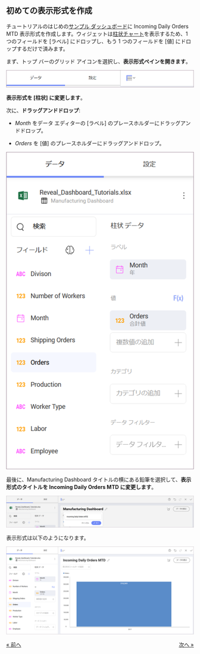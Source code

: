 ## 初めての表示形式を作成 

チュートリアルのはじめの[サンプル ダッシュボード](getting-started.html)に Incoming Daily Orders MTD 表示形式を作成します。ウィジェットは[柱状チャート](~/jp/data-visualizations/visualization-types/category-charts.md)を表示するため、1 つのフィールドを [ラベル] にドロップし、もう 1 つのフィールドを [値] にドロップするだけで済みます。

まず、トップ バーのグリッド アイコンを選択し、**表示形式ペインを開きます**。

<img src="images/VisualizationsMenu_All.png" alt="VisualizationsMenu\_All" class="responsive-img"/>

**表示形式を [柱状] に変更します**。

次に、**ドラッグアンドドロップ**:

  - *Month* をデータ エディターの [ラベル] のプレースホルダーにドラッグアンドドロップ。

  - *Orders* を [値] のプレースホルダーにドラッグアンドドロップ。

<img src="images/ManufacturingFirstDragDrop_All.png" alt="ManufacturingFirstDragDrop\_All" class="responsive-img"/>

最後に、Manufacturing Dashboard タイトルの横にある鉛筆を選択して、**表示形式のタイトルを Incoming Daily Orders MTD に変更します**。

<img src="images/ManufacturingDailyOrdersMTDTitle_All.png" alt="ManufacturingDailyOrdersMTDTitle\_All" class="responsive-img"/>

表示形式は以下のようになります。

<img src="images/ManufacturingFirstVisualizationSample_All.png" alt="ManufacturingFirstVisualizationSample\_All" class="responsive-img"/>

<style>
.previous {
    text-align: left
}

.next {
    float: right
}

</style>

<a href="creating-the-dashboard.md" class="previous">&laquo; 前へ</a>
<a href="applying-formatting-visualization.md" class="next">次へ &raquo;</a>
 